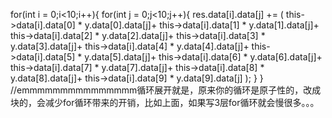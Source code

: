 for(int i = 0;i<10;i++){
    for(int j = 0;j<10;j++){
        res.data[i].data[j] += (
                this->data[i].data[0] * y.data[0].data[j]+
                this->data[i].data[1] * y.data[1].data[j]+
                this->data[i].data[2] * y.data[2].data[j]+
                this->data[i].data[3] * y.data[3].data[j]+
                this->data[i].data[4] * y.data[4].data[j]+
                this->data[i].data[5] * y.data[5].data[j]+
                this->data[i].data[6] * y.data[6].data[j]+
                this->data[i].data[7] * y.data[7].data[j]+
                this->data[i].data[8] * y.data[8].data[j]+
                this->data[i].data[9] * y.data[9].data[j]
                );
    }
}
//emmmmmmmmmmmmmmm循环展开就是，原来你的循环是原子性的，改成块的，会减少for循环带来的开销，比如上面，如果写3层for循环就会慢很多。。。
